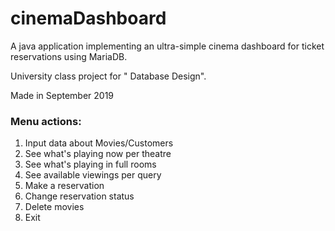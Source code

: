 # cinemaDashboard
A java application implementing an ultra-simple cinema dashboard for ticket reservations using MariaDB.

University class project for " Database Design". 

Made in September 2019

### Menu actions:
1. Input data about Movies/Customers
2. See what's playing now per theatre
3. See what's playing in full rooms
4. See available viewings per query
5. Make a reservation
6. Change reservation status
7. Delete movies
8. Exit
